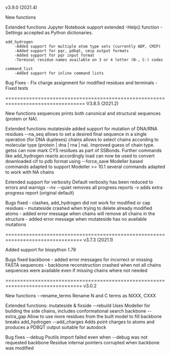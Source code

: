 v3.9.0 (2021.4)

New functions
    

Extended functions
    Jupyter Notebook support extended
        -Help() function
        -Settings accepted as Python dictionaries. 
        
    add_hydrogen
        -Added support for multiple atom type sets (currently ADP, CMIP)
        -Added support for pqr, pdbqt, cmip output formats
        -Added support for pqr input format
        -Terminal residue names available on 3 or 4 letter (N-, C-) codes

    command_list
        -Added support for inline command lists

Bug Fixes
    - Fix charge assignment for modified residues and terminals
    - Fixed tests

=================================================================================
V3.8.5 (2021.2)

New functions
    sequences 
        prints both canonical and structural sequences (protein or NA).

Extended functions
    mutateside
        added support for mutation of DNA/RNA residues
        --na_seq allows to set a desired final sequence in a single operation (for DNA duplexes) 
    chains 
        allows to select chains according to molecular type (protein | dna | rna | na). 
        Improved guess of chain type.
    getss 
        can now mark CYS residues as part of SSBonds. Further commands like add_hydrogen reacts accordingly
    load
        can now be used to convert downloaded cif to pdb format using --force_save
    Modeller based commands
        adapted to support Modeller >= 10.1
    several commands
        adapted to work with NA chains

Extended support for verbosity
    Default verbosity has been reduced to errors and warnigs
    --nv --quiet removes all progress reports
    -v  adds extra progress report (original default)
 
Bugs fixed
    - clashes, add_hydrogen did not work for modified or cap residues 
    - mutateside crashed when trying to delete already modified atoms
    - added error message when chains will remove all chains in the structure
    - added error message when mutateside has no available mutations
    
================================================================================
v3.7.3 (2021.1)

Added support for biopython 1.78

Bugs fixed
    backbone
    - added error messages for incorrect or missing FASTA sequences
    - backbone reconstruction crashed when not all chains sequences were available even if missing chains where not needed
        
================================================================================
v3.0.2

New functions
    --rename_terms
        Rename N and C terms as NXXX, CXXX

Extended functions:
    mutateside & fixside --rebuild
        Uses Modeller for building the side chains, includes conformational search
    backbone --extra_gap
        Allow to use more residues from the built model to fill backbone breaks
    add_hydrogen --add_charges
        Adds point charges to atoms and produces a PDBQT output suitable for autodock

Bug fixes
    --debug
        Psutils import failed even when --debug was not requested
    backbone
        Residue internal pointers corrupted when backbone was modified
